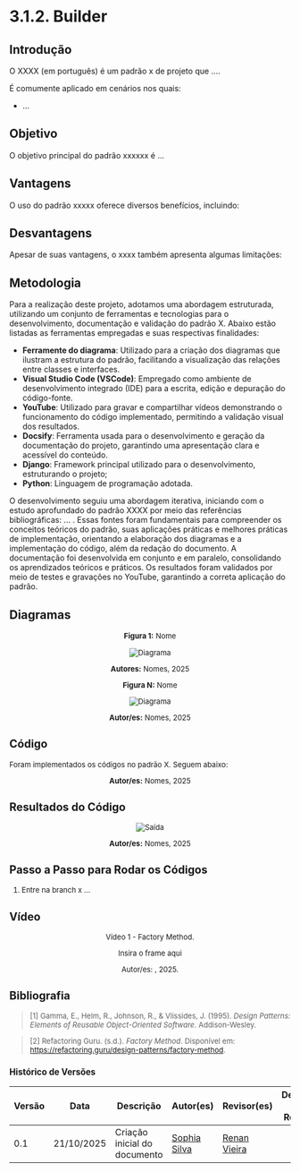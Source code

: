 # 3.1.2. Builder

## Introdução

O XXXX (em português) é um padrão x de projeto que ....

É comumente aplicado em cenários nos quais:

- ...

## Objetivo

O objetivo principal do padrão xxxxxx é ...


## Vantagens

O uso do padrão xxxxx oferece diversos benefícios, incluindo:


## Desvantagens

Apesar de suas vantagens, o xxxx também apresenta algumas limitações:


## Metodologia

Para a realização deste projeto, adotamos uma abordagem estruturada, utilizando um conjunto de ferramentas e tecnologias para o desenvolvimento, documentação e validação do padrão X. Abaixo estão listadas as ferramentas empregadas e suas respectivas finalidades:

- **Ferramente do diagrama**: Utilizado para a criação dos diagramas que ilustram a estrutura do padrão, facilitando a visualização das relações entre classes e interfaces.
- **Visual Studio Code (VSCode)**: Empregado como ambiente de desenvolvimento integrado (IDE) para a escrita, edição e depuração do código-fonte.
- **YouTube**: Utilizado para gravar e compartilhar vídeos demonstrando o funcionamento do código implementado, permitindo a validação visual dos resultados.
- **Docsify**: Ferramenta usada para o desenvolvimento e geração da documentação do projeto, garantindo uma apresentação clara e acessível do conteúdo.
- **Django**: Framework principal utilizado para o desenvolvimento, estruturando o projeto;
- **Python**: Linguagem de programação adotada.

O desenvolvimento seguiu uma abordagem iterativa, iniciando com o estudo aprofundado do padrão XXXX por meio das referências bibliográficas: ... . Essas fontes foram fundamentais para compreender os conceitos teóricos do padrão, suas aplicações práticas e melhores práticas de implementação, orientando a elaboração dos diagramas e a implementação do código, além da redação do documento. A documentação foi desenvolvida em conjunto e em paralelo, consolidando os aprendizados teóricos e práticos. Os resultados foram validados por meio de testes e gravações no YouTube, garantindo a correta aplicação do padrão.

## Diagramas

<font size="2"><p style="text-align: center"><b>Figura 1:</b> Nome</div>

<div style="text-align: center;">

![Diagrama]()

</div>

<font size="2"><p style="text-align: center"><b>Autores:</b> Nomes, 2025</p></font>

<font size="2"><p style="text-align: center"><b>Figura N:</b> Nome</div>

<div style="text-align: center;">

![Diagrama]()

</div>

<font size="2"><p style="text-align: center"><b>Autor/es:</b> Nomes, 2025</p></font>

## Código

Foram implementados os códigos no padrão X. Seguem abaixo:



<font size="2"><p style="text-align: center"><b>Autor/es:</b> Nomes, 2025</p></font>

## Resultados do Código

<div style="text-align: center;">

![Saída]()

</div>

<font size="2"><p style="text-align: center"><b>Autor/es:</b> Nomes, 2025</p></font>

## Passo a Passo para Rodar os Códigos

1. Entre na branch x ...


## Vídeo

<font size="2"><p style="text-align: center">Vídeo 1 - Factory Method.</p></font>

<center>
Insira o frame aqui 
</center>

<font size="2"><p style="text-align: center">Autor/es: [](), 2025.</p></font>

## Bibliografia

> [1] Gamma, E., Helm, R., Johnson, R., & Vlissides, J. (1995). _Design Patterns: Elements of Reusable Object-Oriented Software_. Addison-Wesley.

> [2] Refactoring Guru. (s.d.). _Factory Method_. Disponível em: <https://refactoring.guru/design-patterns/factory-method>.


### Histórico de Versões

| Versão | Data       | Descrição                                                                    | Autor(es)                                                                                        | Revisor(es)                                   | Detalhes da Revisão |
| ------ | ---------- | ---------------------------------------------------------------------------- | ------------------------------------------------------------------------------------------------ | --------------------------------------------- | ------------------- |
| 0.1    | 21/10/2025 | Criação inicial do documento                      | [Sophia Silva](https://github.com/sophiassilva) | [Renan Vieira]() |                     |
